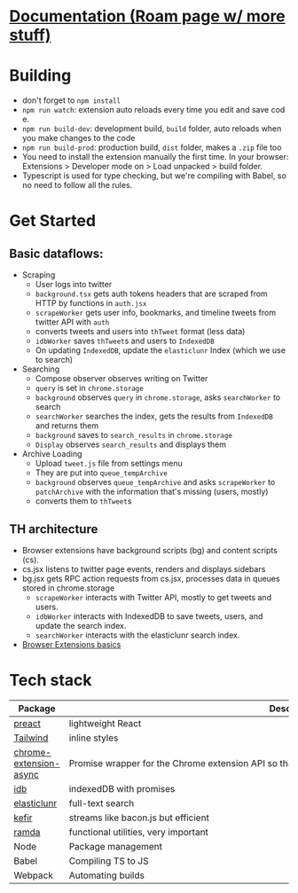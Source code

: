 # [Documentation (Roam page w/ more stuff)](https://roamresearch.com/#/app/xiqo/page/dFuVw5Xxl)

# Building

- don't forget to `npm install`
- `npm run watch`: extension auto reloads every time you edit and save code.
- `npm run build-dev`: development build, `build` folder, auto reloads when you make changes to the code
- `npm run build-prod`: production build, `dist` folder, makes a `.zip` file too
- You need to install the extension manually the first time. In your browser: Extensions > Developer mode on > Load unpacked > build folder. 
- Typescript is used for type checking, but we're compiling with Babel, so no need to follow all the rules. 

# Get Started
## Basic dataflows:
- Scraping
    - User logs into twitter
    - `background.tsx` gets auth tokens headers that are scraped from HTTP by functions in `auth.jsx` 
    - `scrapeWorker` gets user info, bookmarks, and timeline tweets from twitter API with `auth`
    - converts tweets and users into `thTweet` format (less data)
    - `idbWorker` saves `thTweet`s and users to `IndexedDB`
    - On updating `IndexedDB`, update the `elasticlunr` Index (which we use to search)
- Searching
    - Compose observer observes writing on Twitter
    - `query` is set in `chrome.storage`
    - `background` observes `query` in `chrome.storage`, asks `searchWorker` to search
    - `searchWorker` searches the index, gets the results from `IndexedDB` and returns them
    - `background` saves to `search_results` in `chrome.storage`
    - `Display` observes `search_results` and displays them
- Archive Loading
    - Upload `tweet.js` file from settings menu
    - They are put into `queue_tempArchive`
    - `background` observes `queue_tempArchive` and asks `scrapeWorker` to `patchArchive` with the information that's missing (users, mostly)
    - converts them to `thTweet`s
## TH architecture
- Browser extensions have background scripts (bg) and content scripts (cs).
- cs.jsx listens to twitter page events, renders and displays sidebars  
- bg.jsx gets RPC action requests from cs.jsx, processes data in queues stored in chrome.storage
  - `scrapeWorker` interacts with Twitter API, mostly to get tweets and users.
  - `idbWorker` interacts with IndexedDB to save tweets, users, and update the search index.
  - `searchWorker` interacts with the elasticlunr search index.
- [Browser Extensions basics](https://developer.mozilla.org/en-US/docs/Mozilla/Add-ons/WebExtensions)




# Tech stack

| Package  | Description |
| ------------- | ------------- |
| [preact](https://preactjs.com/)  | lightweight React  |
| [Tailwind](https://tailwindcss.com/)  | inline styles  |
| [chrome-extension-async](https://github.com/KeithHenry/chromeExtensionAsync#readme)   | Promise wrapper for the Chrome extension API so that it can be used with async/await rather than callbacks  |
| [idb](https://github.com/jakearchibald/idb)  | indexedDB with promises  |
| [elasticlunr](http://elasticlunr.com/)  | full-text search  |
| [kefir](https://kefirjs.github.io/kefir/)  | streams like bacon.js but efficient  |
| [ramda](https://ramdajs.com/)  | functional utilities, very important  |
| Node  | Package management  |
| Babel  | Compiling TS to JS  |
| Webpack  | Automating builds  |

